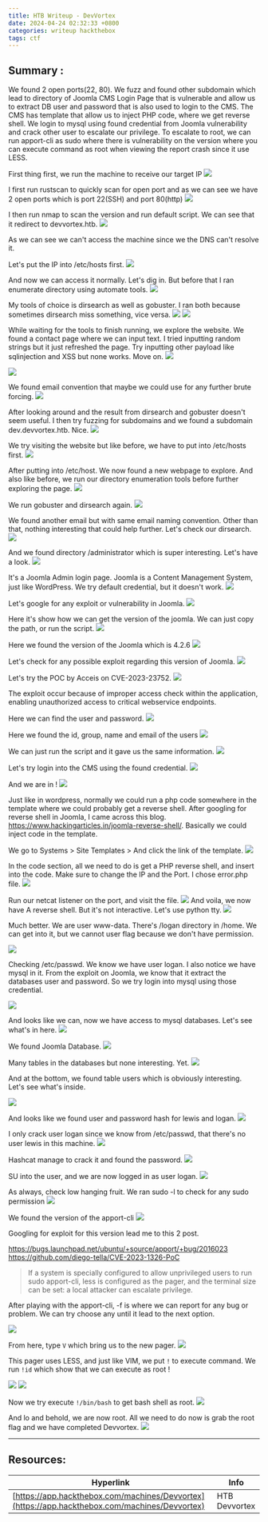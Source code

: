 ```yaml
---
title: HTB Writeup - DevVortex
date: 2024-04-24 02:32:33 +0800
categories: writeup hackthebox 
tags: ctf  
---
```



## Summary :

We found 2 open ports(22, 80). We fuzz and found other subdomain which lead to directory of Joomla CMS Login Page that is vulnerable and allow us to extract DB user and password that is also used to login to the CMS. The CMS has template that allow us to inject PHP code, where we get reverse shell. We login to mysql using found credential from Joomla vulnerability and crack other user to escalate our privilege. To escalate to root, we can run apport-cli as sudo where there is vulnerability on the version where you can execute command as root when viewing the report crash since it use LESS.

First thing first, we run the machine to receive our target IP
![](/assets/devvortex/htb-devvortex-box.png)

I first run rustscan to quickly scan for open port and as we can see we have 2 open ports which is port 22(SSH) and port 80(http)
![](/assets/devvortex/htb-devvortex-box-rustscan.png)

I then run nmap to scan the version and run default script. We can see that it redirect to devvortex.htb.
![](/assets/devvortex/htb-devvortex-box-nmap.png)

As we can see we can't access the machine since we the DNS can't resolve it.

Let's put the IP into /etc/hosts first.
![](/assets/devvortex/htb-devvortex-box-etchosts.png)

And now we can access it normally. Let's dig in. But before that I ran enumerate directory using automate tools.
![](/assets/devvortex/htb-devvortex-box-web1.png)

My tools of choice is dirsearch as well as gobuster. I ran both because sometimes dirsearch miss something, vice versa.
![](/assets/devvortex/htb-devvortex-box-dirsearch.png)
![](/assets/devvortex/htb-devvortex-box-gobuster.png)

While waiting for the tools to finish running, we explore the website. We found a contact page where we can input text. I tried inputting random strings but it just refreshed the page. Try inputting other payload like sqlinjection and XSS but none works. Move on.
![](/assets/devvortex/htb-devvortex-box-contact.png)

![](/assets/devvortex/htb-devvortex-box-network.png)

We found email convention that maybe we could use for any further brute forcing.
![](/assets/devvortex/htb-devvortex-box-footer.png)

After looking around and the result from dirsearch and gobuster doesn't seem useful. I then try fuzzing for subdomains and we found a subdomain dev.devvortex.htb. Nice.
![](/assets/devvortex/htb-devvortex-box-ffuf.png)

We try visiting the website but like before, we have to put into /etc/hosts first.
![](/assets/devvortex/htb-devvortex-box-dev.png)

After putting into /etc/host. We now found a new webpage to explore. And also like before, we run our directory enumeration tools before further exploring the page.
![](/assets/devvortex/htb-devvortex-box-devhome.png)

We run gobuster and dirsearch again.
![](/assets/devvortex/htb-devvortex-box-gobuster2.png)

We found another email but with same email naming convention. Other than that, nothing interesting that could help further. Let's check our dirsearch.
![](/assets/devvortex/htb-devvortex-box-contact.png)

And we found directory /administrator which is super interesting. Let's have a look.
![](/assets/devvortex/htb-devvortex-box-dev-dirsearch.png)

It's a Joomla Admin login page. Joomla is a Content Management System, just like WordPress.
We try default credential, but it doesn't work.
![](/assets/devvortex/htb-devvortex-box-joomladefault.png)

Let's google for any exploit or vulnerability in Joomla.
![](/assets/devvortex/htb-devvortex-box-hacktricks-joomla.png)

Here it's show how we can get the version of the joomla. We can just copy the path, or run the script.
![](/assets/devvortex/htb-devvortex-box-joomlaversion.png)

Here we found the version of the Joomla which is 4.2.6
![](/assets/devvortex/htb-devvortex-box-joomlavers.png)

Let's check for any possible exploit regarding this version of Joomla.
![](/assets/devvortex/htb-devvortex-box-joomla-cve.png)

Let's try the POC by Acceis on CVE-2023-23752.
![](/assets/devvortex/htb-devvortex-box-acceis.png)

The exploit occur because of improper access check within the application, enabling unauthorized access to critical webservice endpoints.

Here we can find the user and password.
![](/assets/devvortex/htb-devvortex-box-joomlacred.png)

Here we found the id, group, name and email of the users
![](/assets/devvortex/htb-devvortex-box-joomlacred2.png)

We can just run the script and it gave us the same information.
![](/assets/devvortex/htb-devvortex-box-exploit.png)

Let's try login into the CMS using the found credential.
![](/assets/devvortex/htb-devvortex-box-adminlogin.png)

And we are in !
![](/assets/devvortex/htb-devvortex-box-joomlacms.png)

Just like in wordpress, normally we could run a php code somewhere in the template where we could probably get a reverse shell. After googling for reverse shell in Joomla, I came across this blog. https://www.hackingarticles.in/joomla-reverse-shell/. Basically we could inject code in the template.

We go to Systems \> Site Templates \> And click the link of the template.
![](/assets/devvortex/htb-devvortex-box-joomlathemes.png)

In the code section, all we need to do is get a PHP reverse shell, and insert into the code. Make sure to change the IP and the Port. I chose error.php file.
![](/assets/devvortex/htb-devvortex-box-phprevinject.png)

Run our netcat listener on the port, and visit the file.
![](/assets/devvortex/htb-devvortex-box-error.png)
And voila, we now have A reverse shell. But it's not interactive. Let's use python tty.
![](/assets/devvortex/htb-devvortex-box-revshell.png)

Much better. We are user www-data. There's /logan directory in /home. We can get into it, but we cannot user flag because we don't have permission.

![](/assets/devvortex/htb-devvortex-box-initial.png)

Checking /etc/passwd. We know we have user logan. I also notice we have mysql in it. From the exploit on Joomla, we know that it extract the databases user and password. So we try login into mysql using those credential.

![](/assets/devvortex/htb-devvortex-box-etc-passwd.png)

And looks like we can, now we have access to mysql databases. Let's see what's in here.
![](/assets/devvortex/htb-devvortex-box-mysql.png)

We found Joomla Database.
![](/assets/devvortex/htb-devvortex-box-databases.png)

Many tables in the databases but none interesting. Yet.
![](/assets/devvortex/htb-devvortex-box-tables1.png)

And at the bottom, we found table users which is obviously interesting. Let's see what's inside.

![](/assets/devvortex/htb-devvortex-box-tableuser.png)

And looks like we found user and password hash for lewis and logan.
![](/assets/devvortex/htb-devvortex-box-hashes.png)

I only crack user logan since we know from /etc/passwd, that there's no user lewis in this machine.
![](/assets/devvortex/htb-devvortex-box-hashcatlogan.png)

Hashcat manage to crack it and found the password.
![](/assets/devvortex/htb-devvortex-box-crackedlogan.png)

SU into the user, and we are now logged in as user logan.
![](/assets/devvortex/htb-devvortex-box-sulogan.png)

As always, check low hanging fruit. We ran sudo -l to check for any sudo permission
![](/assets/devvortex/htb-devvortex-box-sudol.png)

We found the version of the apport-cli
![](/assets/devvortex/htb-devvortex-box-apportver.png)

Googling for exploit for this version lead me to this 2 post.

https://bugs.launchpad.net/ubuntu/+source/apport/+bug/2016023
https://github.com/diego-tella/CVE-2023-1326-PoC

> If a system is specially configured to allow unprivileged users to run sudo apport-cli, less is configured as the pager, and the terminal size can be set: a local attacker can escalate privilege.

After playing with the apport-cli, -f is where we can report for any bug or problem. We can try choose any until it lead to the next option.

![](/assets/devvortex/htb-devvortex-box-apport1.png)

From here, type `V` which bring us to the new pager.
![](/assets/devvortex/htb-devvortex-box-apport2.png)

This pager uses LESS, and just like VIM, we put `!` to execute command. We run `!id` which show that we can execute as root !

![](/assets/devvortex/htb-devvortex-box-rootid.png)
![](/assets/devvortex/htb-devvortex-box-execroot.png)

Now we try execute `!/bin/bash` to get bash shell as root.
![](/assets/devvortex/htb-devvortex-box-binbash.png)

And lo and behold, we are now root. All we need to do now is grab the root flag and we have completed Devvortex.
![](/assets/devvortex/htb-devvortex-box-root.png)

------------------------------------------------------------------------

## Resources:

| Hyperlink                                     | Info          |
|-----------------------------------------------|---------------|
| [https://app.hackthebox.com/machines/Devvortex](https://app.hackthebox.com/machines/Devvortex) | HTB Devvortex |
